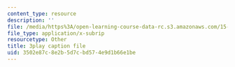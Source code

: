 ```yaml
---
content_type: resource
description: ''
file: /media/https%3A/open-learning-course-data-rc.s3.amazonaws.com/15-390-new-enterprises-spring-2013/3502e87c8e2b5d7cbd574e9d1b66e1be_JyYoXu0cJwA.vtt
file_type: application/x-subrip
resourcetype: Other
title: 3play caption file
uid: 3502e87c-8e2b-5d7c-bd57-4e9d1b66e1be
---
```

